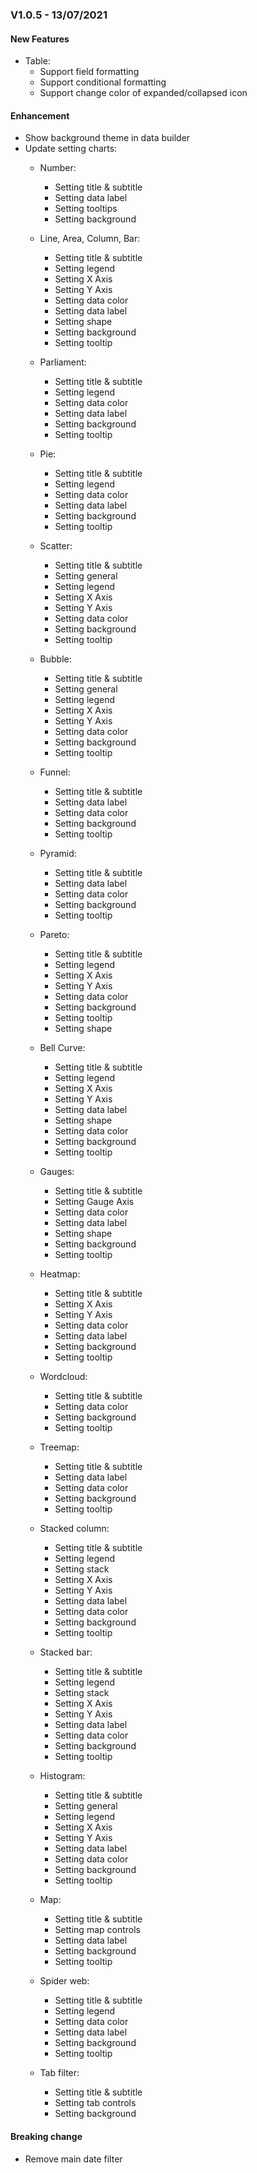 ### V1.0.5 - 13/07/2021

#### New Features

- Table:
  - Support field formatting
  - Support conditional formatting
  - Support change color of expanded/collapsed icon

#### Enhancement

- Show background theme in data builder
- Update setting charts:
  - Number:
    - Setting title & subtitle
    - Setting data label
    - Setting tooltips
    - Setting background

  - Line, Area, Column, Bar:
    - Setting title & subtitle
    - Setting legend
    - Setting X Axis
    - Setting Y Axis
    - Setting data color
    - Setting data label
    - Setting shape
    - Setting background
    - Setting tooltip

  - Parliament:
    - Setting title & subtitle
    - Setting legend
    - Setting data color
    - Setting data label
    - Setting background
    - Setting tooltip

  - Pie:
    - Setting title & subtitle
    - Setting legend
    - Setting data color
    - Setting data label
    - Setting background
    - Setting tooltip

  - Scatter:
    - Setting title & subtitle
    - Setting general
    - Setting legend
    - Setting X Axis
    - Setting Y Axis
    - Setting data color
    - Setting background
    - Setting tooltip

  - Bubble:
    - Setting title & subtitle
    - Setting general
    - Setting legend
    - Setting X Axis
    - Setting Y Axis
    - Setting data color
    - Setting background
    - Setting tooltip

  - Funnel:
    - Setting title & subtitle
    - Setting data label
    - Setting data color
    - Setting background
    - Setting tooltip

  - Pyramid:
    - Setting title & subtitle
    - Setting data label
    - Setting data color
    - Setting background
    - Setting tooltip

  - Pareto:
    - Setting title & subtitle
    - Setting legend
    - Setting X Axis
    - Setting Y Axis
    - Setting data color
    - Setting background
    - Setting tooltip
    - Setting shape

  - Bell Curve:
    - Setting title & subtitle
    - Setting legend
    - Setting X Axis
    - Setting Y Axis
    - Setting data label
    - Setting shape
    - Setting data color
    - Setting background
    - Setting tooltip

  - Gauges:
    - Setting title & subtitle
    - Setting Gauge Axis
    - Setting data color
    - Setting data label
    - Setting shape
    - Setting background
    - Setting tooltip

  - Heatmap:
    - Setting title & subtitle
    - Setting X Axis
    - Setting Y Axis
    - Setting data color
    - Setting data label
    - Setting background
    - Setting tooltip

  - Wordcloud:
    - Setting title & subtitle
    - Setting data color
    - Setting background
    - Setting tooltip

  - Treemap:
    - Setting title & subtitle
    - Setting data label
    - Setting data color
    - Setting background
    - Setting tooltip

  - Stacked column:
    - Setting title & subtitle
    - Setting legend
    - Setting stack
    - Setting X Axis
    - Setting Y Axis
    - Setting data label
    - Setting data color
    - Setting background
    - Setting tooltip

  - Stacked bar:
    - Setting title & subtitle
    - Setting legend
    - Setting stack
    - Setting X Axis
    - Setting Y Axis
    - Setting data label
    - Setting data color
    - Setting background
    - Setting tooltip

  - Histogram:
    - Setting title & subtitle
    - Setting general
    - Setting legend
    - Setting X Axis
    - Setting Y Axis
    - Setting data label
    - Setting data color
    - Setting background
    - Setting tooltip

  - Map:
    - Setting title & subtitle
    - Setting map controls
    - Setting data label
    - Setting background
    - Setting tooltip

  - Spider web:
    - Setting title & subtitle
    - Setting legend
    - Setting data color
    - Setting data label
    - Setting background
    - Setting tooltip

  - Tab filter:
    - Setting title & subtitle
    - Setting tab controls
    - Setting background

#### Breaking change

- Remove main date filter
